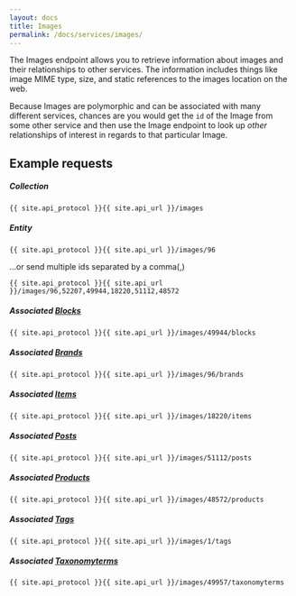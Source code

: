 ```yaml
---
layout: docs
title: Images
permalink: /docs/services/images/
---
```


[var_Blocks]: /docs/services/blocks
[var_Brands]: /docs/services/brands
[var_Items]: /docs/services/items
[var_Posts]: /docs/services/posts
[var_Products]: /docs/services/products
[var_Tags]: /docs/services/tags
[var_Taxonomyterms]: /docs/services/taxonomyterms

The Images endpoint allows you to retrieve information about images and their relationships to other services. The information includes things like image MIME type, size, and 
static references to the images location on the web. 

Because Images are polymorphic and can be associated with many different services, chances are you would get the `id` of the Image from some other service and then use the Image 
endpoint to look up *other* relationships of interest in regards to that particular Image.

## Example requests

##### Collection

```
{{ site.api_protocol }}{{ site.api_url }}/images
```

##### Entity

```
{{ site.api_protocol }}{{ site.api_url }}/images/96
```

...or send multiple ids separated by a comma(,)

```
{{ site.api_protocol }}{{ site.api_url }}/images/96,52207,49944,18220,51112,48572
```

##### Associated [Blocks][var_Blocks]

```
{{ site.api_protocol }}{{ site.api_url }}/images/49944/blocks
```

##### Associated [Brands][var_Brands]

```
{{ site.api_protocol }}{{ site.api_url }}/images/96/brands
```

##### Associated [Items][var_Items]

```
{{ site.api_protocol }}{{ site.api_url }}/images/18220/items
```

##### Associated [Posts][var_Posts]

```
{{ site.api_protocol }}{{ site.api_url }}/images/51112/posts
```

##### Associated [Products][var_Products]

```
{{ site.api_protocol }}{{ site.api_url }}/images/48572/products
```

##### Associated [Tags][var_Tags]

```
{{ site.api_protocol }}{{ site.api_url }}/images/1/tags
```

##### Associated [Taxonomyterms][var_Taxonomyterms]

```
{{ site.api_protocol }}{{ site.api_url }}/images/49957/taxonomyterms
```
